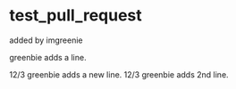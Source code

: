 # test_pull_request

added by imgreenie

greenbie adds a line.

12/3 greenbie adds a new line.
12/3 greenbie adds 2nd line.
